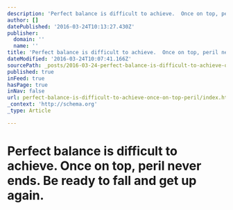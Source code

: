 ```yaml
---
description: 'Perfect balance is difficult to achieve.  Once on top, peril never ends.  Be ready to fall and get up again.'
author: []
datePublished: '2016-03-24T10:13:27.430Z'
publisher:
  domain: ''
  name: ''
title: 'Perfect balance is difficult to achieve.  Once on top, peril never ends.  Be ready to fall and get up again. '
dateModified: '2016-03-24T10:07:41.166Z'
sourcePath: _posts/2016-03-24-perfect-balance-is-difficult-to-achieve-once-on-top-peril.md
published: true
inFeed: true
hasPage: true
inNav: false
url: perfect-balance-is-difficult-to-achieve-once-on-top-peril/index.html
_context: 'http://schema.org'
_type: Article

---
```

# Perfect balance is difficult to achieve. Once on top, peril never ends. Be ready to fall and get up again.